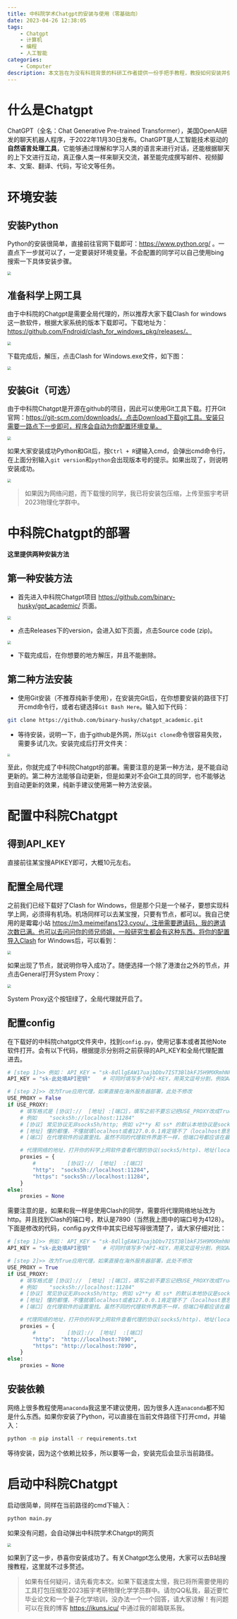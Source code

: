 ```yaml
---
title: 中科院学术Chatgpt的安装与使用（零基础向）
date: 2023-04-26 12:38:05
tags: 
    - Chatgpt
    - 计算机
    - 编程
    - 人工智能
categories: 
    - Computer
description: 本文旨在为没有科班背景的科研工作者提供一份手把手教程，教授如何安装并使用功能强大的中科院学术Chatgpt。对于那些没有编程或技术背景的用户来说，安装和使用科研工具可能会稍显困难。因此，我将尽力详细说明每一个步骤，确保每个人都能轻松地安装和使用该工具，从而提高科研效率。
---
```


# 什么是Chatgpt

ChatGPT（全名：Chat Generative Pre-trained Transformer），美国OpenAI研发的聊天机器人程序，于2022年11月30日发布。ChatGPT是人工智能技术驱动的**自然语言处理工具**，它能够通过理解和学习人类的语言来进行对话，还能根据聊天的上下文进行互动，真正像人类一样来聊天交流，甚至能完成撰写邮件、视频脚本、文案、翻译、代码，写论文等任务。

# 环境安装



## 安装Python

Python的安装很简单，直接前往官网下载即可：https://www.python.org/ 。一直点下一步就可以了，一定要装好环境变量。不会配置的同学可以自己使用bing搜索一下具体安装步骤。

<img src="1.png" style="zoom: 50%;" />

## 准备科学上网工具

由于中科院的Chatgpt是需要全局代理的，所以推荐大家下载Clash for windows这一款软件，根据大家系统的版本下载即可。下载地址为：https://github.com/Fndroid/clash_for_windows_pkg/releases/。

<img src="6.png"  style="zoom: 50%;" />



下载完成后，解压，点击Clash for Windows.exe文件，如下图：

<img src="10.png"  style="zoom: 50%;" />

## 安装Git（可选）

由于中科院Chatgpt是开源在github的项目，因此可以使用Git工具下载。打开Git官网：https://git-scm.com/downloads/。点击Download下载git工具。安装只需要一路点下一步即可，程序会自动为你配置环境变量。

<img src="4.png"  style="zoom: 50%;" />

如果大家安装成功Python和Git后，按`Ctrl + R`键输入cmd，会弹出cmd命令行，在上面分别输入`git version`和`python`会出现版本号的提示。如果出现了，则说明安装成功。

<img src="8.png"  style="zoom: 50%;" />

> 如果因为网络问题，而下载慢的同学，我已将安装包压缩，上传至振宇考研2023物理化学群中。

# 中科院Chatgpt的部署

**这里提供两种安装方法**

## 第一种安装方法

- 首先进入中科院Chatgpt项目 https://github.com/binary-husky/gpt_academic/ 页面。

<img src="2.png" style="zoom:50%;" />

- 点击Releases下的version，会进入如下页面，点击Source code (zip)。

<img src="3.png" style="zoom:50%;" />

- 下载完成后，在你想要的地方解压，并且不能删除。

## 第二种方法安装

- 使用Git安装（不推荐纯新手使用），在安装完Git后，在你想要安装的路径下打开cmd命令行，或者右键选择`Git Bash Here`。输入如下代码：

```bash
git clone https://github.com/binary-husky/chatgpt_academic.git
```

- 等待安装，说明一下，由于github是外网，所以`git clone`命令很容易失败，需要多试几次。安装完成后打开文件夹：

<img src="9.png" style="zoom:40%;" />

至此，你就完成了中科院Chatgpt的部署。需要注意的是第一种方法，是不能自动更新的。第二种方法能够自动更新，但是如果对不会Git工具的同学，也不能够达到自动更新的效果，纯新手建议使用第一种方法安装。

# 配置中科院Chatgpt

## 得到API_KEY

直接前往某宝搜APIKEY即可，大概10元左右。

## 配置全局代理

之前我们已经下载好了Clash for Windows，但是那个只是一个梯子，要想实现科学上网，必须得有机场。机场同样可以去某宝搜，只要有节点，都可以。我自己使用的是霉霉小站 https://m3.meimeifans123.cyou/，注册需要邀请码，我的邀请次数已满。也可以去问问你的师兄师姐，一般研究生都会有这种东西。将你的配置导入Clash for Windows后，可以看到：

<img src="11.png" style="zoom: 50%;" />

如果出现了节点，就说明你导入成功了。随便选择一个除了港澳台之外的节点，并点击General打开System Proxy：

<img src="12.png" style="zoom: 50%;" />

System Proxy这个按钮绿了，全局代理就开启了。

## 配置config

在下载好的中科院chatgpt文件夹中，找到`config.py`，使用记事本或者其他Note软件打开。会有以下代码，根据提示分别将之前获得的API_KEY和全局代理配置进去。

```python
# [step 1]>> 例如： API_KEY = "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" （此key无效）
API_KEY = "sk-此处填API密钥"    # 可同时填写多个API-KEY，用英文逗号分割，例如API_KEY = "sk-openaikey1,sk-openaikey2,fkxxxx-api2dkey1,fkxxxx-api2dkey2"

# [step 2]>> 改为True应用代理，如果直接在海外服务器部署，此处不修改
USE_PROXY = False
if USE_PROXY:
    # 填写格式是 [协议]://  [地址] :[端口]，填写之前不要忘记把USE_PROXY改成True，如果直接在海外服务器部署，此处不修改
    # 例如    "socks5h://localhost:11284"
    # [协议] 常见协议无非socks5h/http; 例如 v2**y 和 ss* 的默认本地协议是socks5h; 而cl**h 的默认本地协议是http
    # [地址] 懂的都懂，不懂就填localhost或者127.0.0.1肯定错不了（localhost意思是代理软件安装在本机上）
    # [端口] 在代理软件的设置里找。虽然不同的代理软件界面不一样，但端口号都应该在最显眼的位置上

    # 代理网络的地址，打开你的科学上网软件查看代理的协议(socks5/http)、地址(localhost)和端口(11284)
    proxies = {
        #          [协议]://  [地址]  :[端口]
        "http":  "socks5h://localhost:11284",
        "https": "socks5h://localhost:11284",
    }
else:
    proxies = None
```

需要注意的是，如果和我一样是使用Clash的同学，需要将代理网络地址改为http。并且找到Clash的端口号，默认是7890（当然我上图中的端口号为4128）。下面是修改的代码，config.py文件中其实已经写得很清楚了，请大家仔细对比：

```python
# [step 1]>> 例如： API_KEY = "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" （此key无效）
API_KEY = "sk-此处填API密钥"    # 可同时填写多个API-KEY，用英文逗号分割，例如API_KEY = "sk-openaikey1,sk-openaikey2,fkxxxx-api2dkey1,fkxxxx-api2dkey2"

# [step 2]>> 改为True应用代理，如果直接在海外服务器部署，此处不修改
USE_PROXY = True
if USE_PROXY:
    # 填写格式是 [协议]://  [地址] :[端口]，填写之前不要忘记把USE_PROXY改成True，如果直接在海外服务器部署，此处不修改
    # 例如    "socks5h://localhost:11284"
    # [协议] 常见协议无非socks5h/http; 例如 v2**y 和 ss* 的默认本地协议是socks5h; 而cl**h 的默认本地协议是http
    # [地址] 懂的都懂，不懂就填localhost或者127.0.0.1肯定错不了（localhost意思是代理软件安装在本机上）
    # [端口] 在代理软件的设置里找。虽然不同的代理软件界面不一样，但端口号都应该在最显眼的位置上

    # 代理网络的地址，打开你的科学上网软件查看代理的协议(socks5/http)、地址(localhost)和端口(11284)
    proxies = {
        #          [协议]://  [地址]  :[端口]
        "http":  "http://localhost:7890",
        "https": "http://localhost:7890",
    }
else:
    proxies = None
```

## 安装依赖

网络上很多教程使用`anaconda`我这里不建议使用，因为很多人连`anaconda`都不知是什么东西。如果你安装了Python，可以直接在当前文件路径下打开cmd，并输入：

```bash
python -m pip install -r requirements.txt
```

等待安装，因为这个依赖比较多，所以要等一会，安装完后会显示当前路径。

# 启动中科院Chatgpt

启动很简单，同样在当前路径的cmd下输入：

```bash
python main.py
```

如果没有问题，会自动弹出中科院学术Chatgpt的网页

<img src="13.png" style="zoom: 50%;" />

如果到了这一步，恭喜你安装成功了。有关Chatgpt怎么使用，大家可以去B站搜搜教程，这里就不过多赘述。

> 如果有任何疑问，请先看完本文。如果下载速度太慢，我已将所需要使用的工具打包压缩至2023振宇考研物理化学学员群中。请勿QQ私我，最近要忙毕业论文和一个量子化学培训，没办法一个一个回答，请大家谅解！有问题可以在我的博客 https://ikuns.icu/ 中通过我的邮箱联系我。


